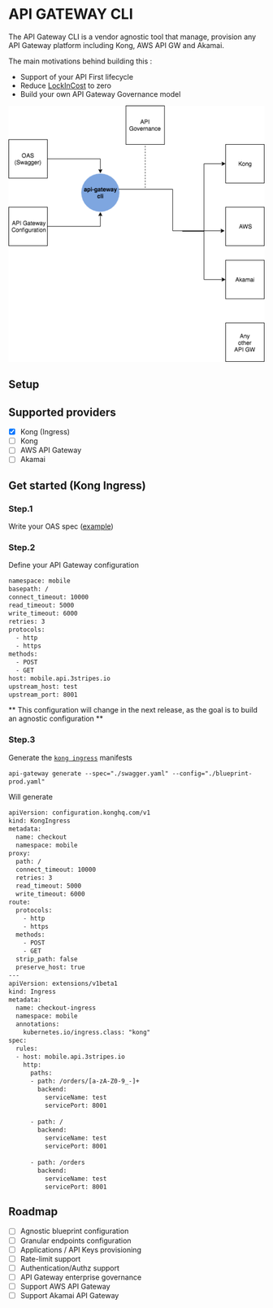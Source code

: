 # API GATEWAY CLI

The API Gateway CLI is a vendor agnostic tool that manage, provision any API Gateway platform including Kong, AWS API GW and Akamai.

The main motivations behind building this :

- Support of your API First lifecycle
- Reduce [LockInCost](https://martinfowler.com/bliki/LockInCost.html) to zero
- Build your own API Gateway Governance model

![apigw](./api-gateway-cli.png)


## Setup



## Supported providers

- [x] Kong (Ingress)
- [ ] Kong
- [ ] AWS API Gateway
- [ ] Akamai 

## Get started (Kong Ingress)

### Step.1

Write your OAS spec ([example](./swagger.yaml))

### Step.2 

Define your API Gateway configuration

```
namespace: mobile
basepath: /
connect_timeout: 10000
read_timeout: 5000
write_timeout: 6000
retries: 3
protocols: 
  - http
  - https
methods:
  - POST
  - GET
host: mobile.api.3stripes.io
upstream_host: test
upstream_port: 8001
```

** This configuration will change in the next release, as the goal is to build an agnostic configuration **

### Step.3

Generate the [`kong ingress`](https://github.com/Kong/kubernetes-ingress-controller) manifests

```
api-gateway generate --spec="./swagger.yaml" --config="./blueprint-prod.yaml"
```

Will generate 

```
apiVersion: configuration.konghq.com/v1
kind: KongIngress
metadata:
  name: checkout
  namespace: mobile
proxy:
  path: /
  connect_timeout: 10000
  retries: 3
  read_timeout: 5000
  write_timeout: 6000
route:
  protocols:
    - http
    - https
  methods:
    - POST
    - GET
  strip_path: false
  preserve_host: true
---
apiVersion: extensions/v1beta1
kind: Ingress
metadata:
  name: checkout-ingress
  namespace: mobile
  annotations:
    kubernetes.io/ingress.class: "kong"
spec:
  rules:
  - host: mobile.api.3stripes.io
    http:
      paths:
      - path: /orders/[a-zA-Z0-9_-]+
        backend:
          serviceName: test
          servicePort: 8001

      - path: /
        backend:
          serviceName: test
          servicePort: 8001

      - path: /orders
        backend:
          serviceName: test
          servicePort: 8001
```


## Roadmap
- [ ] Agnostic blueprint configuration
- [ ] Granular endpoints configuration
- [ ] Applications / API Keys provisioning
- [ ] Rate-limit support
- [ ] Authentication/Authz support
- [ ] API Gateway enterprise governance
- [ ] Support AWS API Gateway
- [ ] Support Akamai API Gateway